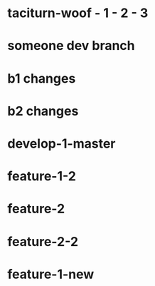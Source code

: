 # taciturn-woof - 1 - 2 - 3
# someone dev branch
# b1 changes

# b2 changes

# develop-1-master

# feature-1-2

# feature-2

# feature-2-2

# feature-1-new
